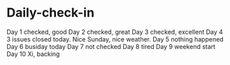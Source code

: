 # Daily-check-in
Day 1 checked, good
Day 2 checked, great
Day 3 checked, excellent
Day 4 3 issues closed today. Nice Sunday, nice weather.
Day 5 nothing happened
Day 6 busiday today
Day 7 not checked
Day 8 tired
Day 9 weekend start
Day 10 Xi, backing
